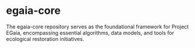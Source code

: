 # egaia-core
The egaia-core repository serves as the foundational framework for Project EGaia, encompassing essential algorithms, data models, and tools for ecological restoration initiatives.
